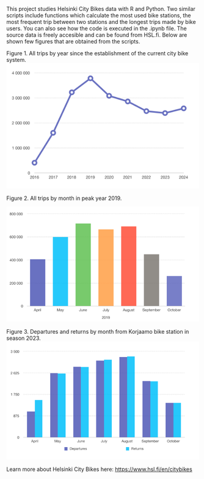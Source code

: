 This project studies Helsinki City Bikes data with R and Python. Two similar scripts include functions which calculate the most used bike stations, the most frequent trip between two stations and the longest trips made by bike users. You can also see how the code is executed in the .ipynb file. The source data is freely accesible and can be found from HSL.fi. Below are shown few figures that are obtained from the scripts.

Figure 1. All trips by year since the establishment of the current city bike system.
<img src="all_trips.png" alt="all_trips" width="550"/>

Figure 2. All trips by month in peak year 2019.
<p><img src="monthly_trips_2019.png" alt="monthly_trips" width="550"/></p>

Figure 3. Departures and returns by month from Korjaamo bike station in season 2023.
<img src="korjaamo_departures_and_returns.png" alt="korjaamo_departures" width="650"/>

Learn more about Helsinki City Bikes here: https://www.hsl.fi/en/citybikes
